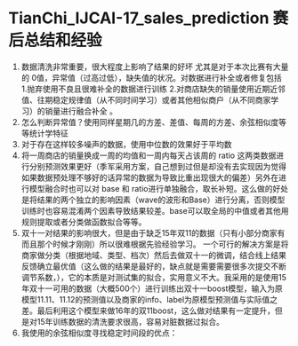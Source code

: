 # TianChi_IJCAI-17_sales_prediction   赛后总结和经验

1. 数据清洗非常重要，很大程度上影响了结果的好坏 尤其是对于本次比赛有大量的 0值，异常值（过高过低），缺失值的状况。对数据进行补全或者修复包括 1.抛弃使用不良且很难补全的数据进行训练 2.对商店缺失的销量使用近期近邻值、往期稳定规律值（从不同时间学习）或者其他相似商户（从不同商家学习）的销量进行融合补全 。
2. 怎么判断异常值？使用同样星期几的方差、差值、每周的方差、余弦相似度等等统计学特征
3. 对于存在这样较多噪声的数据，使用中位数的效果好于平均数
4. 将一周商店的销量换成一周的均值和一周内每天占该周的 ratio 这两类数据进行分别预测效果更好（季军采用方案，自己想到过但是却没有去实现因为觉得如果数据预处理不够好的话异常的数据为导致比重出现很大的偏差）另外在进行模型融合时也可以对 base 和 ratio进行单独融合，取长补短。这么做的好处是将结果的两个独立的影响因素（wave的波形和Base）进行分离，否则模型训练时也容易混淆两个因素导致结果较差。base可以取全局的中值或者其他用规则提取或者分类做函数拟合等等。
5. 双十一对结果的影响很大，但是由于缺乏15年双11的数据（只有小部分商家有而且那个时候才刚刚）所以很难根据先验经验学习。 一个可行的解决方案是将商家做分类（根据地域、类型、档次）然后去做双十一的微调，结合线上结果反馈确立最优值（这么做的结果是最好的，缺点就是需要需要很多次提交不断调节系数，），它的本质是对测试集的拟合，实用意义不大。我采用的是使用15年双十一可用的数据（大概500个）进行训练出双十一boost模型，输入为原模型11.11、11.12的预测值以及商家的info、label为原模型预测值与实际值之差。最后利用这个模型来做16年的双11boost，这么做对结果有一定提升，但是对15年训练数据的清洗要求很高，容易对脏数据过拟合。
6. 我使用的余弦相似度寻找稳定时间段的优点：
